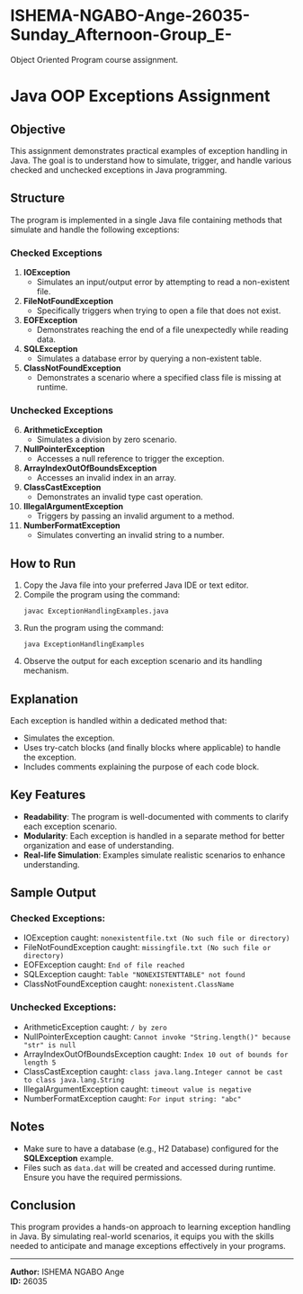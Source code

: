# ISHEMA-NGABO-Ange-26035-Sunday_Afternoon-Group_E-
Object Oriented Program course assignment. 

#  Java OOP Exceptions Assignment

## Objective
This assignment demonstrates practical examples of exception handling in Java. The goal is to understand how to simulate, trigger, and handle various checked and unchecked exceptions in Java programming.

## Structure
The program is implemented in a single Java file containing methods that simulate and handle the following exceptions:

### Checked Exceptions
1. **IOException**
   - Simulates an input/output error by attempting to read a non-existent file.
2. **FileNotFoundException**
   - Specifically triggers when trying to open a file that does not exist.
3. **EOFException**
   - Demonstrates reaching the end of a file unexpectedly while reading data.
4. **SQLException**
   - Simulates a database error by querying a non-existent table.
5. **ClassNotFoundException**
   - Demonstrates a scenario where a specified class file is missing at runtime.

### Unchecked Exceptions
6. **ArithmeticException**
   - Simulates a division by zero scenario.
7. **NullPointerException**
   - Accesses a null reference to trigger the exception.
8. **ArrayIndexOutOfBoundsException**
   - Accesses an invalid index in an array.
9. **ClassCastException**
   - Demonstrates an invalid type cast operation.
10. **IllegalArgumentException**
    - Triggers by passing an invalid argument to a method.
11. **NumberFormatException**
    - Simulates converting an invalid string to a number.

## How to Run
1. Copy the Java file into your preferred Java IDE or text editor.
2. Compile the program using the command:
   ```
   javac ExceptionHandlingExamples.java
   ```
3. Run the program using the command:
   ```
   java ExceptionHandlingExamples
   ```
4. Observe the output for each exception scenario and its handling mechanism.

## Explanation
Each exception is handled within a dedicated method that:
- Simulates the exception.
- Uses try-catch blocks (and finally blocks where applicable) to handle the exception.
- Includes comments explaining the purpose of each code block.

## Key Features
- **Readability**: The program is well-documented with comments to clarify each exception scenario.
- **Modularity**: Each exception is handled in a separate method for better organization and ease of understanding.
- **Real-life Simulation**: Examples simulate realistic scenarios to enhance understanding.

## Sample Output
### Checked Exceptions:
- IOException caught: `nonexistentfile.txt (No such file or directory)`
- FileNotFoundException caught: `missingfile.txt (No such file or directory)`
- EOFException caught: `End of file reached`
- SQLException caught: `Table "NONEXISTENTTABLE" not found`
- ClassNotFoundException caught: `nonexistent.ClassName`

### Unchecked Exceptions:
- ArithmeticException caught: `/ by zero`
- NullPointerException caught: `Cannot invoke "String.length()" because "str" is null`
- ArrayIndexOutOfBoundsException caught: `Index 10 out of bounds for length 5`
- ClassCastException caught: `class java.lang.Integer cannot be cast to class java.lang.String`
- IllegalArgumentException caught: `timeout value is negative`
- NumberFormatException caught: `For input string: "abc"`

## Notes
- Make sure to have a database (e.g., H2 Database) configured for the **SQLException** example.
- Files such as `data.dat` will be created and accessed during runtime. Ensure you have the required permissions.

## Conclusion
This program provides a hands-on approach to learning exception handling in Java. By simulating real-world scenarios, it equips you with the skills needed to anticipate and manage exceptions effectively in your programs.

---

**Author:** ISHEMA NGABO Ange  
**ID:** 26035


